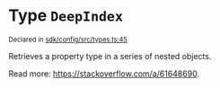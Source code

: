 # Type `DeepIndex`
<sub>Declared in [sdk/config/src/types.ts:45](https://github.com/dxos/dxos/blob/7194736719/packages/sdk/config/src/types.ts#L45)</sub>


Retrieves a property type in a series of nested objects.

Read more: https://stackoverflow.com/a/61648690.




